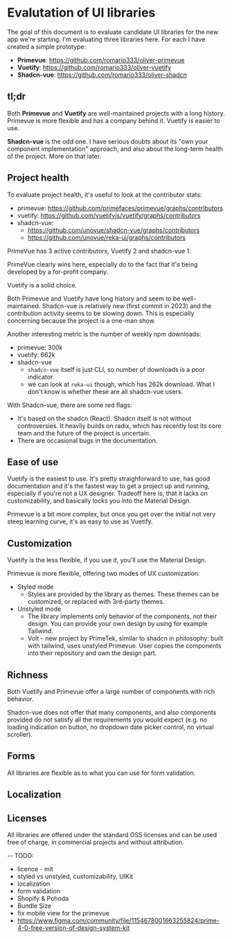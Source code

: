 # Evalutation of UI libraries

The goal of this document is to evaluate candidate UI libraries for the new app we're starting. I'm evaluating three libraries here. For each I have created a simple prototype:

- **Primevue**: https://github.com/romario333/oliver-primevue
- **Vuetify**: https://github.com/romario333/oliver-vuetify
- **Shadcn-vue**: https://github.com/romario333/oliver-shadcn

## tl;dr

Both **Primevue** and **Vuetify** are well-maintained projects with a long history. Primevue is more flexible and has a company behind it. Vuetify is easier to use.

**Shadcn-vue** is the odd one. I have serious doubts about its "own your component implementation" approach, and also about the long-term health of the project. More on that later.

## Project health

To evaluate project health, it's useful to look at the contributor stats:

- primevue: https://github.com/primefaces/primevue/graphs/contributors
- vuetify: https://github.com/vuetifyjs/vuetify/graphs/contributors
- shadcn-vue:
  - https://github.com/unovue/shadcn-vue/graphs/contributors
  - https://github.com/unovue/reka-ui/graphs/contributors

PrimeVue has 3 active contributors, Vuetify 2 and shadcn-vue 1.

PrimeVue clearly wins here, especially do to the fact that it's being developed by a for-profit company.

Vuetify is a solid choice.

Both Primevue and Vuetify have long history and seem to be well-maintained. Shadcn-vue is relatively new (first commit in 2023) and the contribution activity seems to be slowing down. This is especially concerning because the project is a one-man show.

Another interesting metric is the number of weekly npm downloads:

- primevue: 300k
- vuetify: 662k
- shadcn-vue
  - `shadcn-vue` itself is just CLI, so number of downloads is a poor indicator
  - we can look at `reka-ui` though, which has 262k download. What I don't know is whether these are all shadcn-vue users.

With Shadcn-vue, there are some red flags:

- It's based on the shadcn (React). Shadcn itself is not without controversies. It heavily builds on radix, which has recently lost its core team and the future of the project is uncertain.
- There are occasional bugs in the documentation.

## Ease of use

Vuetify is the easiest to use. It's pretty straighforward to use, has good documentation and it's the fastest way to get a project up and running, especially if you're not a UX designer. Tradeoff here is, that it lacks on customizability, and basically locks you into the Material Design.

Primevue is a bit more complex, but once you get over the initial not very steep learning curve, it's as easy to use as Vuetify.

## Customization

Vuetify is the less flexible, if you use it, you'll use the Material Design.

Primevue is more flexible, offering two modes of UX customization:

- Styled mode
  - Styles are provided by the library as themes. These themes can be customized, or replaced with 3rd-party themes.
- Unstyled mode
  - The library implements only behavior of the components, not their design. You can provide your own design by using for example Tailwind.
  - Volt - new project by PrimeTek, similar to shadcn in philosophy: built with tailwind, uses unstyled Primevue. User copies the components into their repository and own the design part.

## Richness

Both Vuetify and Primevue offer a large number of components with rich behavior.

Shadcn-vue does not offer that many components, and also components provided do not satisfy all the requirements you would expect (e.g. no loading indication on button, no dropdown date picker control, no virtual scroller).

## Forms

All libraries are flexible as to what you can use for form validation.

## Localization

## Licenses

All libraries are offered under the standard OSS licenses and can be used free of charge, in commercial projects and without attribution.

-- TODO:

- licence - mit
- styled vs unstyled, customizability, UIKit
- localization
- form validation
- Shopify & Pohoda
- Bundle Size
- fix mobile view for the primevue
- https://www.figma.com/community/file/1154678001663255824/prime-4-0-free-version-of-design-system-kit
